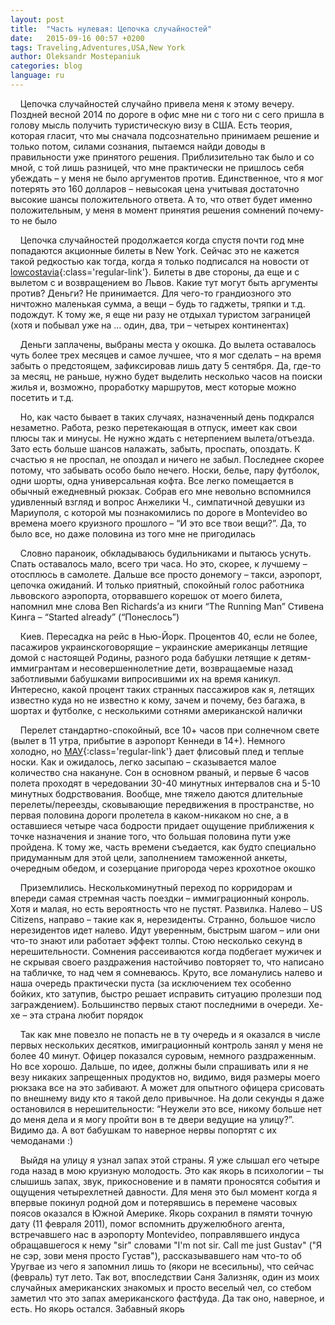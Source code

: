 ```yaml
---
layout: post
title:  "Часть нулевая: Цепочка случайностей"
date:   2015-09-16 00:57 +0200
tags: Traveling,Adventures,USA,New York
author: Oleksandr Mostepaniuk
categories: blog
language: ru
---
```


&nbsp;&nbsp;&nbsp;&nbsp;Цепочка случайностей случайно привела меня к этому вечеру. Поздней весной 2014 по дороге в офис мне ни с того ни с сего пришла в голову мысль получить туристическую визу в США. Есть теория, которая гласит, что мы сначала подсознательно принимаем решение и только потом, силами сознания, пытаемся найди доводы в правильности уже принятого решения.<!--more--> Приблизительно так было и со мной, с той лишь разницей, что мне практически не пришлось себя убеждать &ndash; у меня не было аргументов против. Единственное, что я мог потерять это 160 долларов &ndash; невысокая цена учитывая достаточно высокие шансы положительного ответа. А то, что ответ будет именно положительным, у меня в момент принятия решения сомнений почему-то не было

&nbsp;&nbsp;&nbsp;&nbsp;Цепочка случайностей продолжается когда спустя почти год мне попадаются акционные билеты в New York. Сейчас это не кажется такой редкостью как тогда, когда я только подписался на новости от [lowcostavia](http://lowcostavia.com.ua/){:class='regular-link'}. Билеты в две стороны, да еще и с вылетом с и возвращением во Львов. Какие тут могут быть аргументы против? Деньги? Не принимается. Для чего-то грандиозного это ничтожно маленькая сумма, а вещи &ndash; будь то гаджеты, тряпки и т.д. подождут. К тому же, я еще ни разу не отдыхал туристом заграницей (хотя и побывал уже на … один, два, три &ndash; четырех континентах)

&nbsp;&nbsp;&nbsp;&nbsp;Деньги заплачены, выбраны места у окошка. До вылета оставалось чуть более трех месяцев и самое лучшее, что я мог сделать &ndash; на время забыть о предстоящем, зафиксировав лишь дату 5 сентября. Да, где-то за месяц, не раньше, нужно будет выделить несколько часов на поиски жилья и, возможно, проработку маршрутов, мест которые можно посетить и т.д.

&nbsp;&nbsp;&nbsp;&nbsp;Но, как часто бывает в таких случаях, назначенный день подкрался незаметно. Работа, резко перетекающая в отпуск, имеет как свои плюсы так и минусы. Не нужно ждать с нетерпением вылета/отъезда. Зато есть больше шансов налажать, забыть, проспать, опоздать. К счастью я не проспал, не опоздал и ничего не забыл. Последнее скорее потому, что забывать особо было нечего. Носки, белье, пару футболок, одни шорты, одна универсальная кофта. Все легко помещается в обычный ежедневный рюкзак.  Собрав его мне невольно вспомнился удивленный взгляд и вопрос Анжелики Ч., симпатичной девушки из Мариуполя, с которой мы познакомились по дороге в Montevideo  во времена моего круизного прошлого &ndash; “И это все твои вещи?”. Да, то было все, но даже половина из того мне не пригодилась

&nbsp;&nbsp;&nbsp;&nbsp;Словно параноик, обкладываюсь будильниками и пытаюсь уснуть. Спать оставалось мало, всего три часа. Но это, скорее, к лучшему &ndash; отосплюсь в самолете. Дальше все просто донемогу &ndash; такси, аэропорт, цепочка ожиданий. И только приятный, спокойный голос работника львовского аэропорта, оторвавшего корешок от моего билета, напомнил мне слова Ben Richards’а из книги “The Running Man” Стивена Кинга &ndash; “Started already” (“Понеслось”)

&nbsp;&nbsp;&nbsp;&nbsp;Киев. Пересадка на рейс в Нью-Йорк. Процентов 40, если не более, пасажиров украинскоговорящие &ndash; украинские американцы летящие домой с настоящей Родины, разного рода бабушки летящие к детям-иммигрантам и несовершеннолетние дети, возвращаемые назад заботливыми бабушками випросившими их на время каникул. Интересно, какой процент таких странных пассажиров как я, летящих известно куда но не известно к кому, зачем и почему, без багажа, в шортах и футболке, с несколькими сотнями американской налички

&nbsp;&nbsp;&nbsp;&nbsp;Перелет стандартно-спокойный, все 10+ часов при солнечном свете (вылет в 11 утра, прибытие в аэропорт Кеннеди в 14+). Немного холодно, но [МАУ](http://www.flyuia.com/ua/main.html){:class='regular-link'} дает флисовый плед и теплые носки. Как и ожидалось, легко засыпаю &ndash; сказывается малое количество сна накануне. Сон в основном рваный, и первые 6 часов полета проходят в чередовании 30-40 минутных интервалов сна и 5-10 минутных бодрствования. Вообще, мне тяжело даются длительные перелеты/переезды, сковывающие передвижения в пространстве, но первая половина дороги пролетела в каком-никаком но сне, а в оставшиеся четыре часа бодрости придает ощущение приближения к точке назначения и знание того, что большая половина пути уже пройдена. К тому же, часть времени съедается, как будто специально придуманным для этой цели, заполнением таможенной анкеты, очередным обедом, и созерцание пригорода через крохотное окошко

&nbsp;&nbsp;&nbsp;&nbsp;Приземлились. Несколькоминутный переход по корридорам и впереди самая стремная часть поездки &ndash; иммиграционный конроль. Хотя и малая, но есть вероятность что не пустят. Развилка. Налево &ndash; US Citizens, направо &ndash; такие как я, нерезиденты. Странно, большое число нерезидентов идет налево. Идут уверенным, быстрым шагом &ndash; или они что-то знают или работает эффект толпы. Стою несколько секунд в нерешительности. Сомнения рассеиваются когда подбегает мужичек и не скрывая своего раздражения настойчиво повторяет то, что написано на табличке, то над чем я сомневаюсь. Круто, все ломанулись налево и наша очередь практически пуста (за исключением тех особенно бойких, кто затупив, быстро решает исправить ситуацию пролезши под заграждением). Большинство первых стают последними в очереди. Хе-хе &ndash; эта страна любит порядок

&nbsp;&nbsp;&nbsp;&nbsp;Так как мне повезло не попасть не в ту очередь и я оказался в числе первых нескольких десятков, имиграционный контроль занял у меня не более 40 минут. Офицер показался суровым, немного раздраженным. Но все хорошо. Дальше, по идее, должны были спрашивать или я не везу никаких запрещенных продуктов но, видимо, видя размеры моего рюкзака все на это забивают. А может для опытного офицера срисовать по внешнему виду кто я такой дело привычное. На доли секунды я даже остановился в нерешительности: “Неужели это все, никому больше нет до меня дела и я могу пройти вон в те двери ведущие на улицу?”. Видимо да. А вот бабушкам то наверное нервы попортят с их чемоданами :)

&nbsp;&nbsp;&nbsp;&nbsp;Выйдя на улицу я узнал запах этой страны. Я уже слышал его четыре года назад в мою круизную молодость. Это как якорь в психологии &ndash; ты слышишь запах, звук, прикосновение и в памяти проносятся события и ощущения четырехлетней давности. Для меня это был момент когда я впервые покинул родной дом и потерявшись в перемене часовых поясов оказался в Южной Америке. Якорь сохранил в пямяти точную дату (11 февраля 2011), помог вспомнить дружелюбного агента, встречавшего нас в аэропорту Montevideo, поправлявшего индуса обращавшегося к нему "sir" словами "I'm not sir. Call me just Gustav" ("Я не сэр, зови меня просто Густав"), рассказывавшего нам что-то об Уругвае из чего я запомнил лишь то (якори не всесильны), что сейчас (февраль) тут лето. Так вот, впоследствии Саня Зализняк, один из моих случайных американских знакомых и просто веселый чел, со стебом заметил что это запах американского фастфуда. Да так оно, наверное, и есть. Но якорь остался. Забавный якорь
